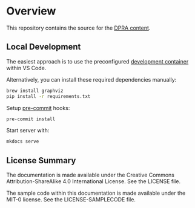 # Overview

This repository contains the source for the [DPRA content](https://pipelines.devops.aws.dev).

## Local Development

The easiest approach is to use the preconfigured [development container](https://code.visualstudio.com/docs/remote/containers) within VS Code.

Alternatively, you can install these required dependencies manually:

```bash
brew install graphviz
pip install -r requirements.txt
```

Setup [pre-commit](https://pre-commit.com) hooks:

```bash
pre-commit install
```

Start server with:

```bash
mkdocs serve
```

## License Summary

The documentation is made available under the Creative Commons Attribution-ShareAlike 4.0 International License. See the LICENSE file.

The sample code within this documentation is made available under the MIT-0 license. See the LICENSE-SAMPLECODE file.
